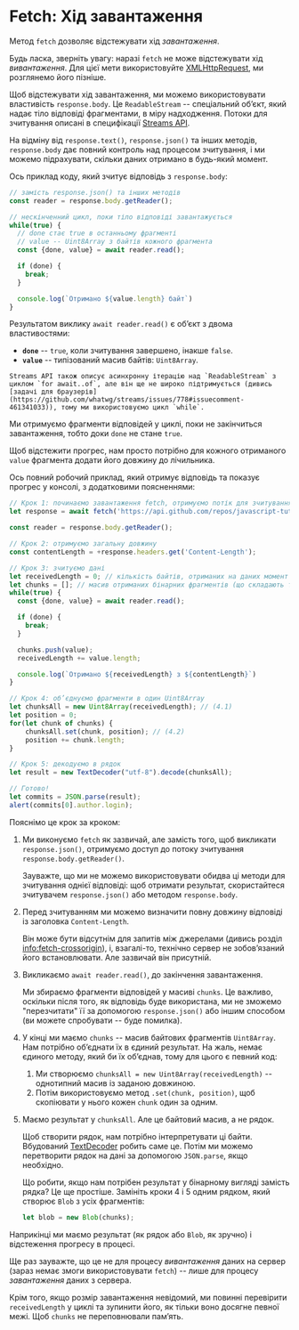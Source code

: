 
# Fetch: Хід завантаження

Метод `fetch` дозволяє відстежувати хід *завантаження*.

Будь ласка, зверніть увагу: наразі `fetch` не може відстежувати хід *вивантаження*. Для цієї мети використовуйте [XMLHttpRequest](info:xmlhttprequest), ми розглянемо його пізніше.

Щоб відстежувати хід завантаження, ми можемо використовувати властивість `response.body`. Це `ReadableStream` -- спеціальний об’єкт, який надає тіло відповіді фрагментами, в міру надходження. Потоки для зчитування описані в специфікації [Streams API](https://streams.spec.whatwg.org/#rs-class).

На відміну від `response.text()`, `response.json()` та інших методів, `response.body` дає повний контроль над процесом зчитування, і ми можемо підрахувати, скільки даних отримано в будь-який момент.

Ось приклад коду, який зчитує відповідь з `response.body`:

```js
// замість response.json() та інших методів
const reader = response.body.getReader();

// нескінченний цикл, поки тіло відповіді завантажується
while(true) {
  // done стає true в останньому фрагменті
  // value -- Uint8Array з байтів кожного фрагмента
  const {done, value} = await reader.read();

  if (done) {
    break;
  }

  console.log(`Отримано ${value.length} байт`)
}
```

Результатом виклику `await reader.read()` є об’єкт з двома властивостями:
- **`done`** -- `true`, коли зчитування завершено, інакше `false`.
- **`value`** -- типізований масив байтів: `Uint8Array`.

```smart
Streams API також описує асинхронну ітерацію над `ReadableStream` з циклом `for await..of`, але він ще не широко підтримується (дивись [задачі для браузерів](https://github.com/whatwg/streams/issues/778#issuecomment-461341033)), тому ми використовуємо цикл `while`.
```

Ми отримуємо фрагменти відповідей у циклі, поки не закінчиться завантаження, тобто доки `done` не стане `true`.

Щоб відстежити прогрес, нам просто потрібно для кожного отриманого `value` фрагмента додати його довжину до лічильника.

Ось повний робочий приклад, який отримує відповідь та показує прогрес у консолі, з додатковими поясненнями:

```js run async
// Крок 1: починаємо завантаження fetch, отримуємо потік для зчитування
let response = await fetch('https://api.github.com/repos/javascript-tutorial/en.javascript.info/commits?per_page=100');

const reader = response.body.getReader();

// Крок 2: отримуємо загальну довжину
const contentLength = +response.headers.get('Content-Length');

// Крок 3: зчитуємо дані
let receivedLength = 0; // кількість байтів, отриманих на даних момент
let chunks = []; // масив отриманих бінарних фрагментів (що складають тіло відповіді)
while(true) {
  const {done, value} = await reader.read();

  if (done) {
    break;
  }

  chunks.push(value);
  receivedLength += value.length;

  console.log(`Отримано ${receivedLength} з ${contentLength}`)
}

// Крок 4: об’єднуємо фрагменти в один Uint8Array
let chunksAll = new Uint8Array(receivedLength); // (4.1)
let position = 0;
for(let chunk of chunks) {
	chunksAll.set(chunk, position); // (4.2)
	position += chunk.length;
}

// Крок 5: декодуємо в рядок
let result = new TextDecoder("utf-8").decode(chunksAll);

// Готово!
let commits = JSON.parse(result);
alert(commits[0].author.login);
```

Пояснімо це крок за кроком:

1. Ми виконуємо `fetch` як зазвичай, але замість того, щоб викликати `response.json()`, отримуємо доступ до потоку зчитування `response.body.getReader()`.

   Зауважте, що ми не можемо використовувати обидва ці методи для зчитування однієї відповіді: щоб отримати результат, скористайтеся зчитувачем `response.json()` або методом `response.body`.
2. Перед зчитуванням ми можемо визначити повну довжину відповіді із заголовка `Content-Length`.

   Він може бути відсутнім для запитів між джерелами (дивись розділ <info:fetch-crossorigin>), і, взагалі-то, технічно сервер не зобов’язаний його встановлювати. Але зазвичай він присутній.
3. Викликаємо `await reader.read()`, до закінчення завантаження.

   Ми збираємо фрагменти відповідей у масиві `chunks`. Це важливо, оскільки після того, як відповідь буде використана, ми не зможемо "перезчитати" її за допомогою `response.json()` або іншим способом (ви можете спробувати -- буде помилка).
4. У кінці ми маємо `chunks` -- масив байтових фрагментів `Uint8Array`. Нам потрібно об’єднати їх в єдиний результат. На жаль, немає єдиного методу, який би їх об’єднав, тому для цього є певний код:
   1. Ми створюємо `chunksAll = new Uint8Array(receivedLength)` -- однотипний масив із заданою довжиною.
   2. Потім використовуємо метод `.set(chunk, position)`, щоб скопіювати у нього кожен `chunk` один за одним.
5. Маємо результат у `chunksAll`. Але це байтовий масив, а не рядок.

    Щоб створити рядок, нам потрібно інтерпретувати ці байти. Вбудований [TextDecoder](info:text-decoder) робить саме це. Потім ми можемо перетворити рядок на дані за допомогою `JSON.parse`, якщо необхідно.

    Що робити, якщо нам потрібен результат у бінарному вигляді замість рядка? Це ще простіше. Замініть кроки 4 і 5 одним рядком, який створює `Blob` з усіх фрагментів:
    ```js
    let blob = new Blob(chunks);
    ```

Наприкінці ми маємо результат (як рядок або `Blob`, як зручно) і відстеження прогресу в процесі.

Ще раз зауважте, що це не для процесу *вивантаження* даних на сервер (зараз немає змоги використовувати `fetch`) -- лише для процесу *завантаження* даних з сервера.

Крім того, якщо розмір завантаження невідомий, ми повинні перевірити `receivedLength` у циклі та зупинити його, як тільки воно досягне певної межі. Щоб `chunks` не переповнювали пам’ять.